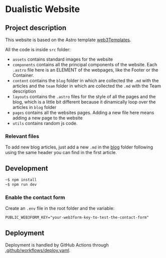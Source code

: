 # Dualistic Website

## Project description

This website is based on the Astro template [web3Templates](https://web3templates.com/templates/astroship-starter-website-template-for-astro).

All the code is inside `src` folder:

- `assets` contains standard images for the website
- `components` contains all the principal components of the website. Each `.astro` file here is an ELEMENT of the webpages, like the Footer or the Container.
- `content` contains the `blog` folder in which are collected the `.md` with the articles and the `team` folder in which are collected the `.md` with the Team description
- `layouts` contains the `.astro` files for the style of all the pages and the blog, which is a little bit different because it dinamically loop over the articles in `blog` folder
- `pages` contains all the websites pages. Adding a new file here means adding a new page to the website
- `utils` contains random js code.

### Relevant files

To add new blog articles, just add a new `.md` in the [blog](./src/content/blog/) folder following using the same header you can find in the first article.



## Development

```bash
~$ npm install
~$ npm run dev
```

### Enable the contact form

Create an `.env` file in the root folder and the variable:
```
PUBLIC_WEB3FORM_KEY="your-web3form-key-to-test-the-contact-form"
```

## Deployment

Deployment is handled by GitHub Actions through [.github/workflows/deploy.yaml](.github/workflows/deploy.yaml).